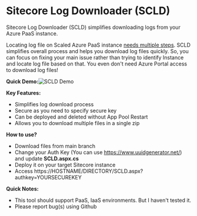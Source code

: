 
# Sitecore Log Downloader (SCLD)
Sitecore Log Downloader (SCLD) simplifies downloading logs from your Azure PaaS instance. 

Locating log file on Scaled Azure PaaS instance [needs multiple steps](https://sitecorebasics.wordpress.com/2021/07/19/identify-current-sitecore-log-file-on-azure-paas-scaled-instance/). SCLD simplifies overall process and helps you download log files quickly. So, you can focus on fixing your main issue rather than trying to identify Instance and locate log file based on that. You even don't need Azure Portal access to download log files!

**Quick Demo:**![SCLD Demo](https://sitecorebasics.files.wordpress.com/2021/10/scld-v1.gif)

**Key Features:**
- Simplifies log download process
- Secure as you need to specify secure key
- Can be deployed and deleted without App Pool Restart
- Allows you to download multiple files in a single zip

**How to use?**
- Download files from main branch
- Change your Auth Key (You can use https://www.uuidgenerator.net/) and update **SCLD.aspx.cs**
- Deploy it on your target Sitecore instance
- Access https://HOSTNAME/DIRECTORY/SCLD.aspx?authkey=YOURSECUREKEY

**Quick Notes:**
- This tool should support PaaS, IaaS environments. But I haven't tested it.
- Please report bug(s) using Github
